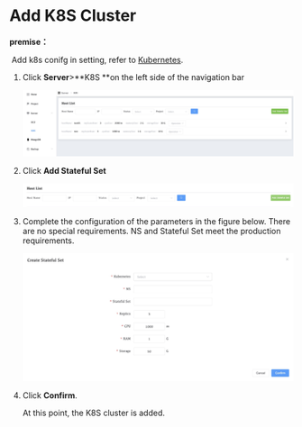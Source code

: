 # Add K8S Cluster

**premise：**

​	Add k8s conifg in setting, refer to [Kubernetes](../13-setting/04-kubernetes.md).



1. Click **Server**>**K8S **on the left side of the navigation bar

   ![StandaloneAdvanced](../../images/whaleal-platform/04-create-deployment/home.png)

2. Click **Add Stateful Set**

   ![StandaloneAdvanced](../../images/whaleal-platform/04-create-deployment/add-stateful.png)

3. Complete the configuration of the parameters in the figure below. There are no special requirements. NS and Stateful Set meet the production requirements.

   ![StandaloneAdvanced](../../images/whaleal-platform/04-create-deployment/config-k8s.png)

4. Click **Confirm**.

   At this point, the K8S cluster is added.



